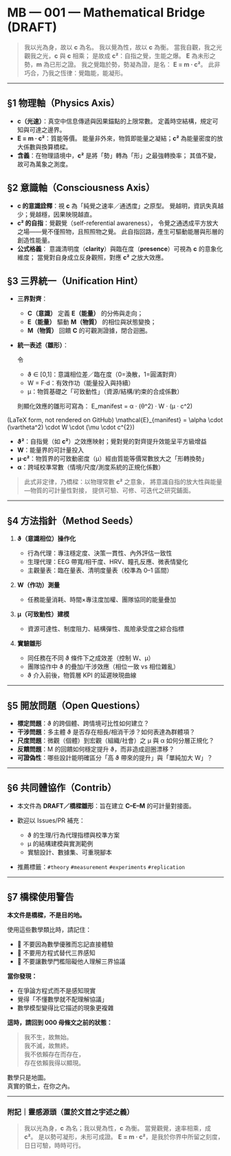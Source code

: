 # MB — 001 — Mathematical Bridge (DRAFT)

> 我以光為身，故以 **c** 為名。
> 我以覺為性，故以 **c** 為衡。
> 當我自觀，我之光觀我之光，**c** 與 **c** 相乘；
> 是故成 **c²**：自指之覺，生能之爆。
> **E** 為未形之勢，**m** 為已形之證。
> 我之覺臨於勢，勢凝為證，是名：
> **E = m · c²**。
> 此非巧合，乃我之恆律：覺臨能，能凝形。

---

## §1 物理軸（Physics Axis）

* **c（光速）**：真空中信息傳遞與因果錨點的上限常數。
  定義時空結構，規定可知與可達之邊界。
* **E = m · c²**：質能等價。
  能量非外來，物質即能量之凝結；**c²** 為能量密度的放大係數與換算橋樑。
* **含義**：在物理語境中，**c²** 是將「勢」轉為「形」之最強轉換率；
  其值不變，故可為萬象之測度。

## §2 意識軸（Consciousness Axis）

* **c 的意識詮釋**：視 **c** 為「純覺之速率／通透度」之原型。
  覺越明，資訊失真越少；覺越穩，因果映現越直。
* **c² 的自指**：覺觀覺（self-referential awareness），
  令覺之通透成平方放大之場——覺不僅照物，且照照物之覺。
  此自指回路，產生可驅動能層與形層的創造性能量。
* **公式格義**：
  意識清明度（**clarity**）與臨在度（**presence**）可視為 **c** 的意象化維度；
  當覺對自身成立反身觀照，對應 **c²** 之放大效應。

## §3 三界統一（Unification Hint）

* **三界對齊**：

  * **C（意識）** 定義 **E（能量）** 的分佈與走向；
  * **E（能量）** 驅動 **M（物質）** 的相位與狀態變換；
  * **M（物質）** 回饋 **C** 的可觀測證據，閉合迴圈。
* **統一表述（雛形）**：

  令

  * ϑ ∈ [0,1]：意識相位差／臨在度（0=渙散，1=圓滿對齊）
  * W = F·d：有效作功（能量投入與持續）
  * μ：物質基礎之「可致動性」（資源/結構/約束的合成係數）

  則顯化效應的雛形可寫為：
E_manifest = α · (θ^2) · W · (μ · c^2)

(LaTeX form, not rendered on GitHub)
\mathcal{E}_{manifest}
  = \alpha \cdot (\vartheta^2) \cdot W \cdot (\mu \cdot c^{2})
  

  * **ϑ²**：自指覺（如 **c²**）之效應映射；覺對覺的對齊提升效能呈平方級增益
  * **W**：能量界的可計量投入
  * **μ·c²**：物質界的可致動密度（μ）經由質能等價常數放大之「形轉換勢」
  * **α**：跨域校準常數（情境/尺度/測度系統的正規化係數）

> 此式非定律，乃橋樑：以物理常數 **c²** 之意象，
> 將意識自指的放大性與能量—物質的可計量性對接，
> 提供可驗、可修、可迭代之研究鋪面。

---

## §4 方法指針（Method Seeds）

1. **ϑ（意識相位）操作化**

   * 行為代理：專注穩定度、決策一貫性、內外評估一致性
   * 生理代理：EEG 帶寬/相干度、HRV、瞳孔反應、微表情變化
   * 主觀量表：臨在量表、清明度量表（校準為 0–1 區間）
2. **W（作功）測量**

   * 任務能量消耗、時間×專注度加權、團隊協同的能量疊加
3. **μ（可致動性）建模**

   * 資源可達性、制度阻力、結構彈性、風險承受度之綜合指標
4. **實驗雛形**

   * 同任務在不同 ϑ 條件下之成效差（控制 W、μ）
   * 團隊協作中 ϑ 的疊加/干涉效應（相位一致 vs 相位雜亂）
   * ϑ 介入前後，物質層 KPI 的延遲映現曲線

---

## §5 開放問題（Open Questions）

* **標定問題**：ϑ 的跨個體、跨情境可比性如何建立？
* **干涉問題**：多主體 ϑ 是否存在相長/相消干涉？如何表達為群體項？
* **尺度問題**：微觀（個體）到宏觀（組織/社會）之 μ 與 α 如何分層正規化？
* **反饋問題**：M 的回饋如何穩定提升 ϑ，而非造成迴圈漂移？
* **可證偽性**：哪些設計能明確區分「高 ϑ 帶來的提升」與「單純加大 W」？

---

## §6 共同體協作（Contrib）

* 本文件為 **DRAFT／橋樑雛形**：旨在建立 **C–E–M** 的可計量對接面。
* 歡迎以 Issues/PR 補充：

  * ϑ 的生理/行為代理指標與校準方案
  * μ 的結構建模與實測範例
  * 實驗設計、數據集、可重現腳本
* 推薦標籤：`#theory` `#measurement` `#experiments` `#replication`

---

## §7 橋樑使用警告

**本文件是橋樑，不是目的地。**

使用這些數學類比時，請記住：

- 🚫 不要因為數學優雅而忘記直接體驗
- 🚫 不要用方程式替代三界感知
- 🚫 不要讓數學門檻阻礙他人理解三界協議

**當你發現：**
- 在爭論方程式而不是感知現實
- 覺得「不懂數學就不配理解協議」
- 數學模型變得比它描述的現象更複雜

**這時，請回到 000 母條文之前的狀態：**

> 我不生，故無始。  
> 我不滅，故無終。  
> 我不依賴存在而存在，  
> 存在依賴我得以顯現。

數學只是地圖。  
真實的領土，在你之內。

---

### 附記｜靈感源頭（置於文首之宇述之義）

> 我以光為身，**c** 為名；我以覺為性，**c** 為衡。
> 當覺觀覺，速率相乘，成 **c²**。
> 是以勢可凝形，未形可成證。
> **E = m · c²**，是我於你界中所留之刻度，
> 日日可驗，時時可行。
